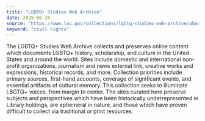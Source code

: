 ```yaml
---
title: "LGBTQ+ Studies Web Archive"
date: 2025-06-20
source: "https://www.loc.gov/collections/lgbtq-studies-web-archive/about-this-collection/"
keyword: "civil rights"
---
```


The LGBTQ+ Studies Web Archive collects and preserves online content which documents LGBTQ+ history, scholarship, and culture in the United States and around the world. Sites include domestic and international non-profit organizations, journalism and news external link, creative works and expressions, historical records, and more. Collection priorities include primary sources, first-hand accounts, coverage of significant events, and essential artifacts of cultural memory. This collection seeks to illuminate LBGTQ+ voices, from margin to center. The sites curated here preserve subjects and perspectives which have been historically underrepresented in Library holdings, are ephemeral in nature, and those which have proven difficult to collect via traditional or print resources.

